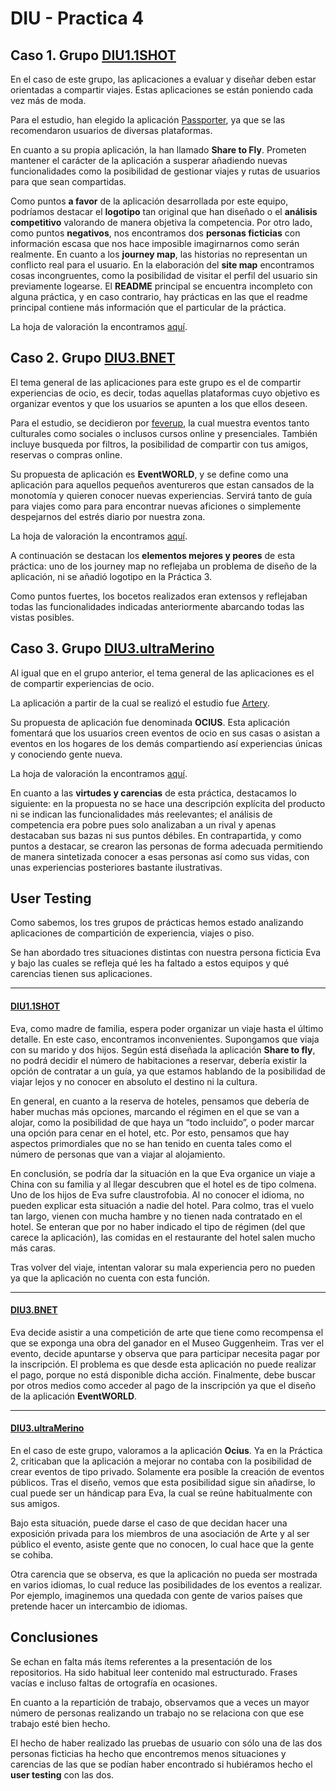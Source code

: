 # DIU - Practica 4


## Caso 1. Grupo [DIU1.1SHOT](https://github.com/aluruiz/DIU20)
En el caso de este grupo, las aplicaciones a evaluar y diseñar deben estar orientadas a compartir viajes. Estas aplicaciones se están poniendo cada vez más de moda.

Para el estudio, han elegido la aplicación [Passporter](https://passporterapp.com), ya que se las recomendaron usuarios de diversas plataformas.

En cuanto a su propia aplicación, la han llamado **Share to Fly**. Prometen mantener el carácter de la aplicación a susperar añadiendo nuevas funcionalidades como la posibilidad de gestionar viajes y rutas de usuarios para que sean compartidas.

Como puntos **a favor** de la aplicación desarrollada por este equipo, podríamos destacar el **logotipo** tan original que han diseñado o el **análisis competitivo** valorando de manera objetiva la competencia.
Por otro lado, como puntos **negativos**, nos encontramos dos **personas ficticias** con información escasa que nos hace imposible imagirnarnos como serán realmente. En cuanto a los **journey map**, las historias no representan un conflicto real para el usuario. En la elaboración del **site map** encontramos cosas incongruentes, como la posibilidad de visitar el perfil del usuario sin previamente logearse.
El **README** principal se encuentra incompleto con alguna práctica, y en caso contrario, hay prácticas en las que el readme principal contiene más información que el particular de la práctica.

La hoja de valoración la encontramos [aquí](https://github.com/pabloj121/DIU/blob/master/P4/Reviews/DIU1.1SHOT.pdf).

## Caso 2. Grupo [DIU3.BNET](https://github.com/alejandrobonet/DIU20)
El tema general de las aplicaciones para este grupo es el de compartir experiencias de ocio, es decir, todas aquellas plataformas cuyo objetivo es organizar eventos y que los usuarios se apunten a los que ellos deseen.

Para el estudio, se decidieron por [feverup](https://feverup.com), la cual muestra eventos tanto culturales como sociales o inclusos cursos online y presenciales. También incluye busqueda por filtros, la posibilidad de compartir con tus amigos, reservas o compras online.

Su propuesta de aplicación es **EventWORLD**, y se define como una aplicación para aquellos pequeños aventureros que estan cansados de la monotomía y quieren conocer nuevas experiencias.
Servirá tanto de guía para viajes como para para encontrar nuevas aficiones o simplemente despejarnos del estrés diario por nuestra zona.

La hoja de valoración la encontramos [aquí](https://github.com/pabloj121/DIU/blob/master/P4/Reviews/DIU3.BNET.pdf).


A continuación se destacan los **elementos mejores y peores** de esta práctica: uno de los journey map no reflejaba un problema de diseño de la aplicación, ni se añadió logotipo en la Práctica 3.

Como puntos fuertes, los bocetos realizados eran extensos y reflejaban todas las funcionalidades indicadas anteriormente abarcando todas las vistas posibles.


## Caso 3. Grupo [DIU3.ultraMerino](https://github.com/merino25/DIU20)
Al igual que en el grupo anterior, el tema general de las aplicaciones es el de compartir experiencias de ocio.

La aplicación a partir de la cual se realizó el estudio fue [Artery](https://www.artery.is/).

Su propuesta de aplicación fue denominada **OCIUS**. Esta aplicación fomentará que los usuarios creen eventos de ocio en sus casas o asistan a eventos en los hogares de los demás compartiendo así experiencias únicas y conociendo gente nueva.

La hoja de valoración la encontramos [aquí](https://github.com/pabloj121/DIU/blob/master/P4/Reviews/DIU3.ultraMerino.pdf).

En cuanto a las **virtudes y carencias** de esta práctica, destacamos lo siguiente: en la propuesta no se hace una descripción explícita del producto ni se indican las funcionalidades más reelevantes; el análisis de competencia era pobre pues solo analizaban a un rival y apenas destacaban sus bazas ni sus puntos débiles. En contrapartida, y como puntos a destacar, se crearon las personas de forma adecuada permitiendo de manera sintetizada conocer a esas personas así como sus vidas, con unas experiencias posteriores bastante ilustrativas. 

## User Testing

Como sabemos, los tres grupos de prácticas hemos estado analizando aplicaciones de compartición de experiencia, viajes o piso. 

Se han abordado tres situaciones distintas con nuestra persona ficticia Eva y bajo las cuales se refleja qué les ha faltado a estos equipos y qué carencias tienen sus aplicaciones.

---

#### [DIU1.1SHOT](https://github.com/aluruiz/DIU20)
Eva, como madre de familia, espera poder organizar un viaje hasta el último detalle. En este caso, encontramos inconvenientes. Supongamos que viaja con su marido y dos hijos. Según está diseñada la aplicación **Share to fly**, no podrá decidir el número de habitaciones a reservar, debería existir la opción de contratar a un guía, ya que estamos hablando de la posibilidad de viajar lejos y no conocer en absoluto el destino ni la cultura.

En general, en cuanto a la reserva de hoteles, pensamos que debería de haber muchas más opciones, marcando el régimen en el que se van a alojar, como la posibilidad de que haya un “todo incluido”, o poder marcar una opción para cenar en el hotel, etc. Por esto, pensamos que hay aspectos primordiales que no se han tenido en cuenta tales como el número de personas que van a viajar al  alojamiento.

En conclusión, se podría dar la situación en la que Eva organice un viaje a China con su familia y al llegar descubren que el hotel es de tipo colmena. Uno de los hijos de Eva sufre claustrofobia. Al no conocer el idioma, no pueden explicar esta situación a nadie del hotel. Para colmo, tras el vuelo tan largo, vienen con mucha hambre y no tienen nada contratado en el hotel. Se enteran que por no haber indicado el tipo de régimen (del que carece la aplicación), las comidas en el restaurante del hotel salen mucho más caras.

Tras volver del viaje, intentan valorar su mala experiencia pero no pueden ya que la aplicación no cuenta con esta función.

---

#### [DIU3.BNET](https://github.com/alejandrobonet/DIU20)
Eva decide asistir a una competición de arte que tiene como recompensa el que se exponga una obra del ganador en el Museo Guggenheim. Tras ver el evento, decide apuntarse y observa que para participar necesita pagar por la inscripción. El problema es que desde esta aplicación no puede realizar el pago, porque no está disponible dicha acción. Finalmente, debe buscar por otros medios como acceder al pago de la inscripción ya que el diseño de la aplicación **EventWORLD**.

---

#### [DIU3.ultraMerino](https://github.com/merino25/DIU20)

En el caso de este grupo, valoramos a la aplicación **Ocius**. Ya en la Práctica 2, criticaban que la aplicación a mejorar no contaba con la posibilidad de crear eventos de tipo privado. Solamente era posible la creación de eventos públicos. Tras el diseño, vemos que esta posibilidad sigue sin añadirse, lo cual puede ser un hándicap para Eva, la cual se reúne habitualmente con sus amigos. 

Bajo esta situación, puede darse el caso de que decidan hacer una exposición privada para los miembros de una asociación de Arte y al ser público el evento, asiste gente que no conocen, lo cual hace que la gente se cohiba.

Otra carencia que se observa, es que la aplicación no pueda ser mostrada en varios idiomas, lo cual reduce las posibilidades de los eventos a realizar. Por ejemplo, imaginemos una quedada con gente de varios países que pretende hacer un intercambio de idiomas.


## Conclusiones

Se echan en falta más ítems referentes a la presentación de los repositorios. Ha sido habitual leer contenido mal estructurado. Frases vacías e incluso faltas de ortografía en ocasiones. 

En cuanto a la repartición de trabajo, observamos que a veces un mayor número de personas realizando un trabajo no se relaciona con que ese trabajo esté bien hecho. 

El hecho de haber realizado las pruebas de usuario con sólo una de las dos personas ficticias ha hecho que encontremos menos situaciones y carencias de las que se podían haber encontrado si hubiéramos hecho el **user testing** con las dos.